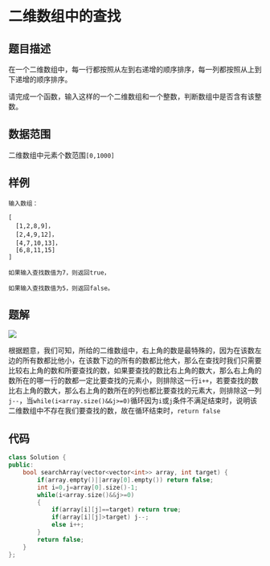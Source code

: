 # 二维数组中的查找

## 题目描述

在一个二维数组中，每一行都按照从左到右递增的顺序排序，每一列都按照从上到下递增的顺序排序。

请完成一个函数，输入这样的一个二维数组和一个整数，判断数组中是否含有该整数。

## 数据范围

二维数组中元素个数范围`[0,1000]`

## 样例

```样例
输入数组：

[
  [1,2,8,9]，
  [2,4,9,12]，
  [4,7,10,13]，
  [6,8,11,15]
]

如果输入查找数值为7，则返回true，

如果输入查找数值为5，则返回false。
```

## 题解

![](https://gitee.com/Two_Fly/cloudimage/raw/master/img/20220202173442.png)

根据题意，我们可知，所给的二维数组中，右上角的数是最特殊的，因为在该数左边的所有数都比他小，在该数下边的所有的数都比他大，那么在查找时我们只需要比较右上角的数和所要查找的数，如果要查找的数比右上角的数大，那么右上角的数所在的哪一行的数都一定比要查找的元素小，则排除这一行`i++`，若要查找的数比右上角的数大，那么右上角的数所在的列也都比要查找的元素大，则排除这一列`j--`，当`while(i<array.size()&&j>=0)`循环因为`i`或`j`条件不满足结束时，说明该二维数组中不存在我们要查找的数，故在循环结束时，`return false`

## 代码

```c++
class Solution {
public:
    bool searchArray(vector<vector<int>> array, int target) {
        if(array.empty()||array[0].empty()) return false;
        int i=0,j=array[0].size()-1;
        while(i<array.size()&&j>=0)
        {
            if(array[i][j]==target) return true;
            if(array[i][j]>target) j--;
            else i++;
        }
        return false;
    }
};
```



